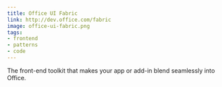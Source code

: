 ```yaml
---
title: Office UI Fabric
link: http://dev.office.com/fabric
image: office-ui-fabric.png
tags:
- frontend
- patterns
- code
---
```


The front-end toolkit that makes your app or add-in blend seamlessly into Office.
